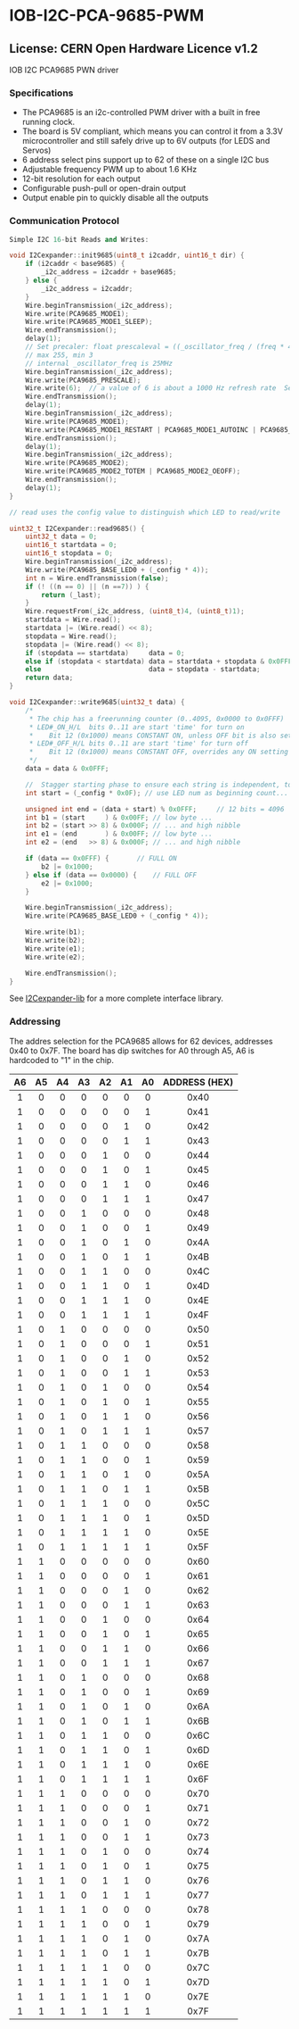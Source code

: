 # IOB-I2C-PCA-9685-PWM
## License: CERN Open Hardware Licence v1.2

IOB I2C PCA9685 PWN driver

### Specifications

 * The PCA9685 is an i2c-controlled PWM driver with a built in free running clock.
 * The board is 5V compliant, which means you can control it from a 3.3V microcontroller and still safely drive up to 6V outputs (for LEDS and Servos)
 * 6 address select pins support up to 62 of these on a single I2C bus
 * Adjustable frequency PWM up to about 1.6 KHz
 * 12-bit resolution for each output
 * Configurable push-pull or open-drain output
 * Output enable pin to quickly disable all the outputs

### Communication Protocol

```C++
Simple I2C 16-bit Reads and Writes:

void I2Cexpander::init9685(uint8_t i2caddr, uint16_t dir) {
    if (i2caddr < base9685) {
        _i2c_address = i2caddr + base9685;
    } else {
        _i2c_address = i2caddr;
    }
    Wire.beginTransmission(_i2c_address);
	Wire.write(PCA9685_MODE1);
	Wire.write(PCA9685_MODE1_SLEEP);
    Wire.endTransmission();  
    delay(1);
    // Set precaler: float prescaleval = ((_oscillator_freq / (freq * 4096.0)) + 0.5) - 1;
    // max 255, min 3
    // internal _oscillator_freq is 25MHz
    Wire.beginTransmission(_i2c_address);
	Wire.write(PCA9685_PRESCALE);
	Wire.write(6);	// a value of 6 is about a 1000 Hz refresh rate  Servos need 60Hz: 101
    Wire.endTransmission();  
    delay(1);
    Wire.beginTransmission(_i2c_address);
	Wire.write(PCA9685_MODE1);
	Wire.write(PCA9685_MODE1_RESTART | PCA9685_MODE1_AUTOINC | PCA9685_MODE1_ALLCALL);
    Wire.endTransmission();  
    delay(1);
    Wire.beginTransmission(_i2c_address);
	Wire.write(PCA9685_MODE2);
	Wire.write(PCA9685_MODE2_TOTEM | PCA9685_MODE2_OEOFF);
    Wire.endTransmission();  
    delay(1);
}

// read uses the config value to distinguish which LED to read/write

uint32_t I2Cexpander::read9685() {
    uint32_t data = 0;
    uint16_t startdata = 0;
    uint16_t stopdata = 0;
    Wire.beginTransmission(_i2c_address);
    Wire.write(PCA9685_BASE_LED0 + (_config * 4));
    int n = Wire.endTransmission(false);  
    if (! ((n == 0) || (n ==7)) ) {
		return (_last);
    }
    Wire.requestFrom(_i2c_address, (uint8_t)4, (uint8_t)1);
    startdata = Wire.read();
    startdata |= (Wire.read() << 8);  
    stopdata = Wire.read();
    stopdata |= (Wire.read() << 8);  
	if (stopdata == startdata)     data = 0;
	else if (stopdata < startdata) data = startdata + stopdata & 0x0FFF;
	else                           data = stopdata - startdata;
    return data;
}

void I2Cexpander::write9685(uint32_t data) {
    /*
     * The chip has a freerunning counter (0..4095, 0x0000 to 0x0FFF)
     * LED#_ON_H/L  bits 0..11 are start 'time' for turn on
     *    Bit 12 (0x1000) means CONSTANT ON, unless OFF bit is also set
     * LED#_OFF_H/L bits 0..11 are start 'time' for turn off
     *    Bit 12 (0x1000) means CONSTANT OFF, overrides any ON setting
     */
    data = data & 0x0FFF;

    //  Stagger starting phase to ensure each string is independent, to reduce power supply spiking
    int start = (_config * 0x0F); // use LED num as beginning count...

    unsigned int end = (data + start) % 0x0FFF;		// 12 bits = 4096
    int b1 = (start     ) & 0x00FF; // low byte ...
    int b2 = (start >> 8) & 0x000F; // ... and high nibble
    int e1 = (end       ) & 0x00FF; // low byte ...
    int e2 = (end   >> 8) & 0x000F; // ... and high nibble

    if (data == 0x0FFF) {		// FULL ON
        b2 |= 0x1000;
    } else if (data == 0x0000) {	// FULL OFF
        e2 |= 0x1000;
    }

    Wire.beginTransmission(_i2c_address);
    Wire.write(PCA9685_BASE_LED0 + (_config * 4));

    Wire.write(b1);  
    Wire.write(b2);  
    Wire.write(e1);  
    Wire.write(e2);  

    Wire.endTransmission();  
}

```

See [I2Cexpander-lib](/pages/I2Cexpander "wikilink") for a more complete interface
library.


### Addressing
The addres selection for the PCA9685 allows for 62 devices, addresses 0x40 to 0x7F.
The board has dip switches for A0 through A5, A6 is hardcoded to "1" in the chip.

**A6**|**A5**|**A4**|**A3**|**A2**|**A1**|**A0**|**ADDRESS (HEX)**
:-----:|:-----:|:-----:|:-----:|:-----:|:-----:|:-----:|:-----:
1|0|0| 0|0|0|0 | 0x40
1|0|0| 0|0|0|1 | 0x41
1|0|0| 0|0|1|0 | 0x42
1|0|0| 0|0|1|1 | 0x43
1|0|0| 0|1|0|0 | 0x44
1|0|0| 0|1|0|1 | 0x45
1|0|0| 0|1|1|0 | 0x46
1|0|0| 0|1|1|1 | 0x47
1|0|0| 1|0|0|0 | 0x48
1|0|0| 1|0|0|1 | 0x49
1|0|0| 1|0|1|0 | 0x4A
1|0|0| 1|0|1|1 | 0x4B
1|0|0| 1|1|0|0 | 0x4C
1|0|0| 1|1|0|1 | 0x4D
1|0|0| 1|1|1|0 | 0x4E
1|0|0| 1|1|1|1 | 0x4F
1|0|1| 0|0|0|0 | 0x50
1|0|1| 0|0|0|1 | 0x51
1|0|1| 0|0|1|0 | 0x52
1|0|1| 0|0|1|1 | 0x53
1|0|1| 0|1|0|0 | 0x54
1|0|1| 0|1|0|1 | 0x55
1|0|1| 0|1|1|0 | 0x56
1|0|1| 0|1|1|1 | 0x57
1|0|1| 1|0|0|0 | 0x58
1|0|1| 1|0|0|1 | 0x59
1|0|1| 1|0|1|0 | 0x5A
1|0|1| 1|0|1|1 | 0x5B
1|0|1| 1|1|0|0 | 0x5C
1|0|1| 1|1|0|1 | 0x5D
1|0|1| 1|1|1|0 | 0x5E
1|0|1| 1|1|1|1 | 0x5F
1|1|0| 0|0|0|0 | 0x60
1|1|0| 0|0|0|1 | 0x61
1|1|0| 0|0|1|0 | 0x62
1|1|0| 0|0|1|1 | 0x63
1|1|0| 0|1|0|0 | 0x64
1|1|0| 0|1|0|1 | 0x65
1|1|0| 0|1|1|0 | 0x66
1|1|0| 0|1|1|1 | 0x67
1|1|0| 1|0|0|0 | 0x68
1|1|0| 1|0|0|1 | 0x69
1|1|0| 1|0|1|0 | 0x6A
1|1|0| 1|0|1|1 | 0x6B
1|1|0| 1|1|0|0 | 0x6C
1|1|0| 1|1|0|1 | 0x6D
1|1|0| 1|1|1|0 | 0x6E
1|1|0| 1|1|1|1 | 0x6F
1|1|1| 0|0|0|0 | 0x70
1|1|1| 0|0|0|1 | 0x71
1|1|1| 0|0|1|0 | 0x72
1|1|1| 0|0|1|1 | 0x73
1|1|1| 0|1|0|0 | 0x74
1|1|1| 0|1|0|1 | 0x75
1|1|1| 0|1|1|0 | 0x76
1|1|1| 0|1|1|1 | 0x77
1|1|1| 1|0|0|0 | 0x78
1|1|1| 1|0|0|1 | 0x79
1|1|1| 1|0|1|0 | 0x7A
1|1|1| 1|0|1|1 | 0x7B
1|1|1| 1|1|0|0 | 0x7C
1|1|1| 1|1|0|1 | 0x7D
1|1|1| 1|1|1|0 | 0x7E
1|1|1| 1|1|1|1 | 0x7F



